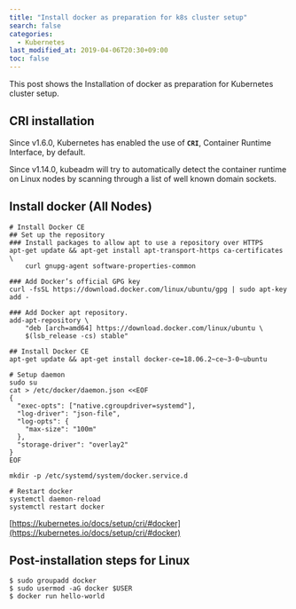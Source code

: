```yaml
---
title: "Install docker as preparation for k8s cluster setup"
search: false
categories:
  - Kubernetes
last_modified_at: 2019-04-06T20:30+09:00
toc: false
---
```


This post shows the Installation of docker as preparation for Kubernetes cluster setup.

## CRI installation
Since v1.6.0, Kubernetes has enabled the use of **`CRI`**, Container Runtime Interface, by default.

Since v1.14.0, kubeadm will try to automatically detect the container runtime on Linux nodes by scanning through a list of well known domain sockets.

## Install docker (All Nodes)
```console
# Install Docker CE
## Set up the repository
### Install packages to allow apt to use a repository over HTTPS
apt-get update && apt-get install apt-transport-https ca-certificates \
    curl gnupg-agent software-properties-common

### Add Docker’s official GPG key
curl -fsSL https://download.docker.com/linux/ubuntu/gpg | sudo apt-key add -

### Add Docker apt repository.
add-apt-repository \
    "deb [arch=amd64] https://download.docker.com/linux/ubuntu \
    $(lsb_release -cs) stable"

## Install Docker CE
apt-get update && apt-get install docker-ce=18.06.2~ce~3-0~ubuntu

# Setup daemon
sudo su
cat > /etc/docker/daemon.json <<EOF
{
  "exec-opts": ["native.cgroupdriver=systemd"],
  "log-driver": "json-file",
  "log-opts": {
    "max-size": "100m"
  },
  "storage-driver": "overlay2"
}
EOF

mkdir -p /etc/systemd/system/docker.service.d

# Restart docker
systemctl daemon-reload
systemctl restart docker
```
[https://kubernetes.io/docs/setup/cri/#docker](https://kubernetes.io/docs/setup/cri/#docker)

## Post-installation steps for Linux
```console
$ sudo groupadd docker
$ sudo usermod -aG docker $USER
$ docker run hello-world
```
